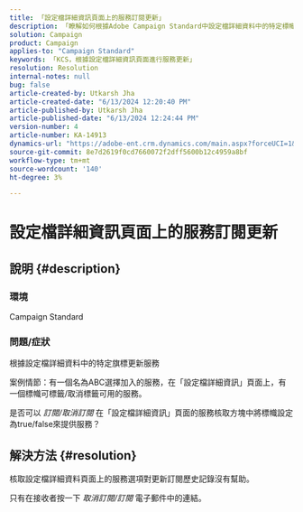 ```yaml
---
title: 「設定檔詳細資訊頁面上的服務訂閱更新」
description: 「瞭解如何根據Adobe Campaign Standard中設定檔詳細資料中的特定標幟更新服務。」
solution: Campaign
product: Campaign
applies-to: "Campaign Standard"
keywords: 「KCS，根據設定檔詳細資訊頁面進行服務更新」
resolution: Resolution
internal-notes: null
bug: false
article-created-by: Utkarsh Jha
article-created-date: "6/13/2024 12:20:40 PM"
article-published-by: Utkarsh Jha
article-published-date: "6/13/2024 12:24:44 PM"
version-number: 4
article-number: KA-14913
dynamics-url: "https://adobe-ent.crm.dynamics.com/main.aspx?forceUCI=1&pagetype=entityrecord&etn=knowledgearticle&id=0be7f855-7f29-ef11-840a-00224808decd"
source-git-commit: 8e7d2619f0cd7660072f2dff5600b12c4959a8bf
workflow-type: tm+mt
source-wordcount: '140'
ht-degree: 3%

---
```


# 設定檔詳細資訊頁面上的服務訂閱更新

## 說明 {#description}


### 環境

Campaign Standard

### 問題/症狀

根據設定檔詳細資料中的特定旗標更新服務



案例情節：有一個名為ABC選擇加入的服務，在「設定檔詳細資訊」頁面上，有一個標幟可標籤/取消標籤可用的服務。

是否可以 *訂閱/取消訂閱* 在「設定檔詳細資訊」頁面的服務核取方塊中將標幟設定為true/false來提供服務？
















## 解決方法 {#resolution}


核取設定檔詳細資料頁面上的服務選項對更新訂閱歷史記錄沒有幫助。

只有在接收者按一下 *取消訂閱/訂閱* 電子郵件中的連結。
